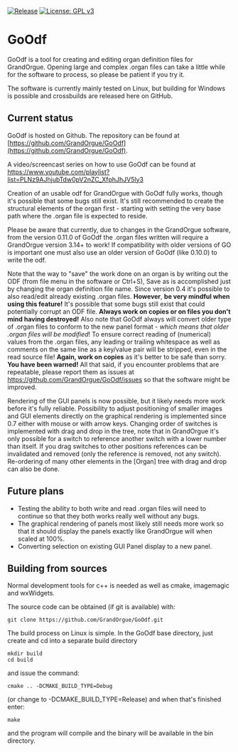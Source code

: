 [![Release](https://img.shields.io/github/v/release/GrandOrgue/GoOdf)](https://github.com/GrandOrgue/GoOdf/releases)
[![License: GPL v3](https://img.shields.io/badge/License-GPLv3-blue.svg)](https://www.gnu.org/licenses/gpl-3.0)

# GoOdf

GoOdf is a tool for creating and editing organ definition files for GrandOrgue. Opening large and complex .organ files can take a little while for the software to process, so please be patient if you try it.

The software is currently mainly tested on Linux, but building for Windows is possible and crossbuilds are released here on GitHub.

## Current status
GoOdf is hosted on Github. The repository can be found at [https://github.com/GrandOrgue/GoOdf](https://github.com/GrandOrgue/GoOdf).

A video/screencast series on how to use GoOdf can be found at https://www.youtube.com/playlist?list=PLNz9AJhjubTdw0pV2nZC_XfphJhJV5ly3

Creation of an usable odf for GrandOrgue with GoOdf fully works, though it's possible that some bugs still exist. It's still recommended to create the structural elements of the organ first - starting with setting the very base path where the .organ file is expected to reside.

Please be aware that currently, due to changes in the GrandOrgue software, from the version 0.11.0 of GoOdf the .organ files written will require a GrandOrgue version 3.14+ to work! If compatibility with older versions of GO is important one must also use an older version of GoOdf (like 0.10.0) to write the odf.

Note that the way to "save" the work done on an organ is by writing out the ODF (from file menu in the software or Ctrl+S), Save as is accomplished just by changing the organ definition file name. Since version 0.4 it's possible to also read/edit already existing .organ files. **However**, **be very mindful when using this feature!** It's possible that some bugs still exist that could potentially corrupt an ODF file. **Always work on copies or on files you don't mind having destroyed!** Also note that GoOdf always will convert older type of .organ files to conform to the new panel format - *which means that older .organ files will be modified*! To ensure correct reading of (numerical) values from the .organ files, any leading or trailing whitespace as well as comments on the same line as a key/value pair will be stripped, even in the read source file! **Again, work on copies** as it's better to be safe than sorry. **You have been warned!** All that said, if you encounter problems that are repeatable, please report them as issues at https://github.com/GrandOrgue/GoOdf/issues so that the software might be improved.

Rendering of the GUI panels is now possible, but it likely needs more work before it's fully reliable. Possibility to adjust positioning of smaller images and GUI elements directly on the graphical rendering is implemented since 0.7 either with mouse or with arrow keys. Changing order of switches is implemented with drag and drop in the tree, note that in GrandOrgue it's only possible for a switch to reference another switch with a lower number than itself. If you drag switches to other positions references can be invalidated and removed (only the reference is removed, not any switch). Re-ordering of many other elements in the [Organ] tree with drag and drop can also be done.

## Future plans
- Testing the ability to both write and read .organ files will need to continue so that they both works really well without any bugs.
- The graphical rendering of panels most likely still needs more work so that it should display the panels exactly like GrandOrgue will when scaled at 100%.
- Converting selection on existing GUI Panel display to a new panel.

## Building from sources
Normal development tools for c++ is needed as well as cmake, imagemagic and wxWidgets.

The source code can be obtained (if git is available) with:

```
git clone https://github.com/GrandOrgue/GoOdf.git
```

The build process on Linux is simple. In the GoOdf base directory, just create and cd into a separate build directory

```
mkdir build
cd build
```

and issue the command:

```
cmake .. -DCMAKE_BUILD_TYPE=Debug
```

(or change to -DCMAKE_BUILD_TYPE=Release) and when that's finished enter:

```
make
```

and the program will compile and the binary will be available in the bin directory.
